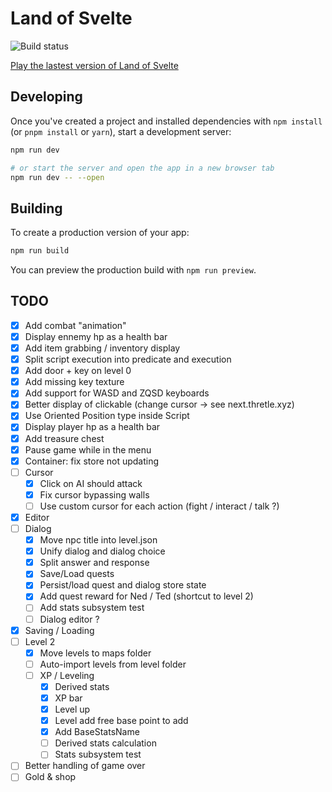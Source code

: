 # Land of Svelte

![Build status](https://github.com/shezard/land-of-svelte/actions/workflows/main.yml/badge.svg)

[Play the lastest version of Land of Svelte](https://shezard.github.io/land-of-svelte/)

## Developing

Once you've created a project and installed dependencies with `npm install` (or `pnpm install` or `yarn`), start a development server:

```bash
npm run dev

# or start the server and open the app in a new browser tab
npm run dev -- --open
```

## Building

To create a production version of your app:

```bash
npm run build
```

You can preview the production build with `npm run preview`.

## TODO

-   [x] Add combat "animation"
-   [x] Display ennemy hp as a health bar
-   [x] Add item grabbing / inventory display
-   [x] Split script execution into predicate and execution
-   [x] Add door + key on level 0
-   [x] Add missing key texture
-   [x] Add support for WASD and ZQSD keyboards
-   [x] Better display of clickable (change cursor -> see next.thretle.xyz)
-   [x] Use Oriented Position type inside Script
-   [x] Display player hp as a health bar
-   [x] Add treasure chest
-   [x] Pause game while in the menu
-   [x] Container: fix store not updating
-   [ ] Cursor
    -   [x] Click on AI should attack
    -   [x] Fix cursor bypassing walls
    -   [ ] Use custom cursor for each action (fight / interact / talk ?)
-   [x] Editor
-   [ ] Dialog
    -   [x] Move npc title into level.json
    -   [x] Unify dialog and dialog choice
    -   [x] Split answer and response
    -   [x] Save/Load quests
    -   [x] Persist/load quest and dialog store state
    -   [x] Add quest reward for Ned / Ted (shortcut to level 2)
    -   [ ] Add stats subsystem test
    -   [ ] Dialog editor ?
-   [x] Saving / Loading
-   [ ] Level 2
    -   [x] Move levels to maps folder
    -   [ ] Auto-import levels from level folder
    -   [ ] XP / Leveling
        -   [x] Derived stats
        -   [x] XP bar
        -   [x] Level up
        -   [x] Level add free base point to add
        -   [x] Add BaseStatsName
        -   [ ] Derived stats calculation
        -   [ ] Stats subsystem test
-   [ ] Better handling of game over
-   [ ] Gold & shop
